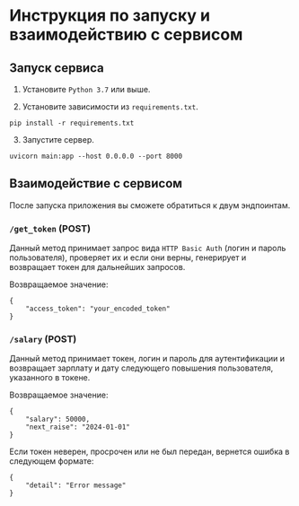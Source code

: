 # Инструкция по запуску и взаимодействию с сервисом

## Запуск сервиса

1. Установите `Python 3.7` или выше.

2. Установите зависимости из `requirements.txt`.

```
pip install -r requirements.txt
```

3. Запустите сервер.

```
uvicorn main:app --host 0.0.0.0 --port 8000
```

## Взаимодействие с сервисом

После запуска приложения вы сможете обратиться к двум эндпоинтам.

### `/get_token` (POST)

Данный метод принимает запрос вида `HTTP Basic Auth` (логин и пароль пользователя), 
проверяет их и если они верны, генерирует и возвращает токен для дальнейших запросов.

Возвращаемое значение:

```
{
    "access_token": "your_encoded_token"
}
```

### `/salary` (POST)

Данный метод принимает токен, логин и пароль для аутентификации и возвращает зарплату и дату следующего повышения пользователя, 
указанного в токене.



Возвращаемое значение:

```
{
    "salary": 50000,
    "next_raise": "2024-01-01"
}
```

Если токен неверен, просрочен или не был передан, вернется ошибка в следующем формате:

```
{
    "detail": "Error message"
}
```
